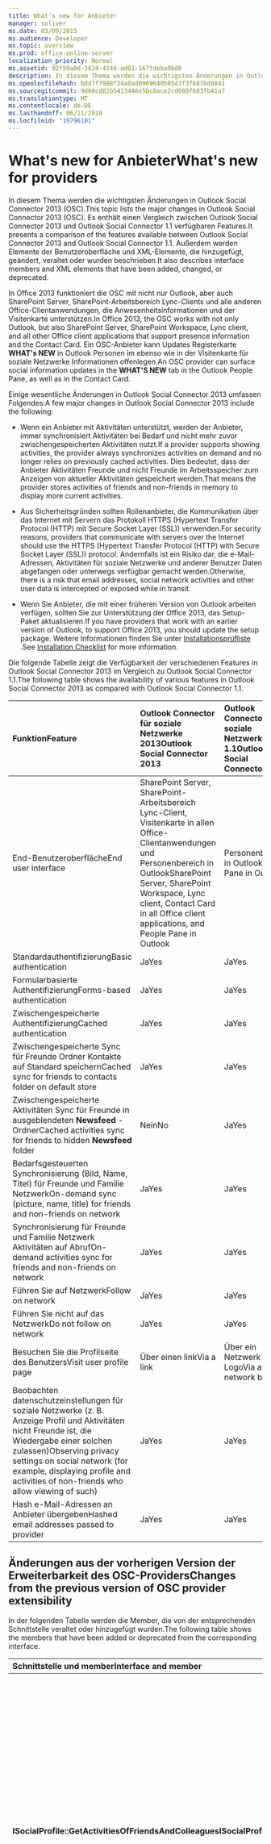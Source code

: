 ```yaml
---
title: What's new for Anbieter
manager: soliver
ms.date: 03/09/2015
ms.audience: Developer
ms.topic: overview
ms.prod: office-online-server
localization_priority: Normal
ms.assetid: 92f59a0d-3834-424d-ad81-167fdeba9bd0
description: In diesem Thema werden die wichtigsten Änderungen in Outlook Social Connector 2013 (OSC). Es enthält einen Vergleich zwischen Outlook Social Connector 2013 und Outlook Social Connector 1.1 verfügbaren Features.
ms.openlocfilehash: bdd7f7998f34a0ad096964050543f3f687bd0841
ms.sourcegitcommit: 9d60cd82b5413446e5bc8ace2cd689f683fb41a7
ms.translationtype: MT
ms.contentlocale: de-DE
ms.lasthandoff: 06/11/2018
ms.locfileid: "19796101"
---
```

# <a name="whats-new-for-providers"></a><span data-ttu-id="5a6c9-104">What's new for Anbieter</span><span class="sxs-lookup"><span data-stu-id="5a6c9-104">What's new for providers</span></span>

<span data-ttu-id="5a6c9-105">In diesem Thema werden die wichtigsten Änderungen in Outlook Social Connector 2013 (OSC).</span><span class="sxs-lookup"><span data-stu-id="5a6c9-105">This topic lists the major changes in Outlook Social Connector 2013 (OSC).</span></span> <span data-ttu-id="5a6c9-106">Es enthält einen Vergleich zwischen Outlook Social Connector 2013 und Outlook Social Connector 1.1 verfügbaren Features.</span><span class="sxs-lookup"><span data-stu-id="5a6c9-106">It presents a comparison of the features available between Outlook Social Connector 2013 and Outlook Social Connector 1.1.</span></span> <span data-ttu-id="5a6c9-107">Außerdem werden Elemente der Benutzeroberfläche und XML-Elemente, die hinzugefügt, geändert, veraltet oder wurden beschrieben.</span><span class="sxs-lookup"><span data-stu-id="5a6c9-107">It also describes interface members and XML elements that have been added, changed, or deprecated.</span></span> 
  
<span data-ttu-id="5a6c9-108">In Office 2013 funktioniert die OSC mit nicht nur Outlook, aber auch SharePoint Server, SharePoint-Arbeitsbereich Lync-Clients und alle anderen Office-Clientanwendungen, die Anwesenheitsinformationen und der Visitenkarte unterstützen.</span><span class="sxs-lookup"><span data-stu-id="5a6c9-108">In Office 2013, the OSC works with not only Outlook, but also SharePoint Server, SharePoint Workspace, Lync client, and all other Office client applications that support presence information and the Contact Card.</span></span> <span data-ttu-id="5a6c9-109">Ein OSC-Anbieter kann Updates Registerkarte **WHAT's NEW** in Outlook Personen im ebenso wie in der Visitenkarte für soziale Netzwerke Informationen offenlegen.</span><span class="sxs-lookup"><span data-stu-id="5a6c9-109">An OSC provider can surface social information updates in the **WHAT'S NEW** tab in the Outlook People Pane, as well as in the Contact Card.</span></span> 
  
<span data-ttu-id="5a6c9-110">Einige wesentliche Änderungen in Outlook Social Connector 2013 umfassen Folgendes:</span><span class="sxs-lookup"><span data-stu-id="5a6c9-110">A few major changes in Outlook Social Connector 2013 include the following:</span></span> 
  
- <span data-ttu-id="5a6c9-111">Wenn ein Anbieter mit Aktivitäten unterstützt, werden der Anbieter, immer synchronisiert Aktivitäten bei Bedarf und nicht mehr zuvor zwischengespeicherten Aktivitäten nutzt.</span><span class="sxs-lookup"><span data-stu-id="5a6c9-111">If a provider supports showing activities, the provider always synchronizes activities on demand and no longer relies on previously cached activities.</span></span> <span data-ttu-id="5a6c9-112">Dies bedeutet, dass der Anbieter Aktivitäten Freunde und nicht Freunde im Arbeitsspeicher zum Anzeigen von aktueller Aktivitäten gespeichert werden.</span><span class="sxs-lookup"><span data-stu-id="5a6c9-112">That means the provider stores activities of friends and non-friends in memory to display more current activities.</span></span>
    
- <span data-ttu-id="5a6c9-113">Aus Sicherheitsgründen sollten Rollenanbieter, die Kommunikation über das Internet mit Servern das Protokoll HTTPS (Hypertext Transfer Protocol (HTTP) mit Secure Socket Layer (SSL)) verwenden.</span><span class="sxs-lookup"><span data-stu-id="5a6c9-113">For security reasons, providers that communicate with servers over the Internet should use the HTTPS (Hypertext Transfer Protocol (HTTP) with Secure Socket Layer (SSL)) protocol.</span></span> <span data-ttu-id="5a6c9-114">Andernfalls ist ein Risiko dar, die e-Mail-Adressen, Aktivitäten für soziale Netzwerke und anderer Benutzer Daten abgefangen oder unterwegs verfügbar gemacht werden.</span><span class="sxs-lookup"><span data-stu-id="5a6c9-114">Otherwise, there is a risk that email addresses, social network activities and other user data is intercepted or exposed while in transit.</span></span>
    
- <span data-ttu-id="5a6c9-115">Wenn Sie Anbieter, die mit einer früheren Version von Outlook arbeiten verfügen, sollten Sie zur Unterstützung der Office 2013, das Setup-Paket aktualisieren.</span><span class="sxs-lookup"><span data-stu-id="5a6c9-115">If you have providers that work with an earlier version of Outlook, to support Office 2013, you should update the setup package.</span></span> <span data-ttu-id="5a6c9-116">Weitere Informationen finden Sie unter [Installationsprüfliste](installation-checklist.md) .</span><span class="sxs-lookup"><span data-stu-id="5a6c9-116">See [Installation Checklist](installation-checklist.md) for more information.</span></span> 
    
<span data-ttu-id="5a6c9-117">Die folgende Tabelle zeigt die Verfügbarkeit der verschiedenen Features in Outlook Social Connector 2013 im Vergleich zu Outlook Social Connector 1.1.</span><span class="sxs-lookup"><span data-stu-id="5a6c9-117">The following table shows the availability of various features in Outlook Social Connector 2013 as compared with Outlook Social Connector 1.1.</span></span>
  
|<span data-ttu-id="5a6c9-118">**Funktion**</span><span class="sxs-lookup"><span data-stu-id="5a6c9-118">**Feature**</span></span>|<span data-ttu-id="5a6c9-119">**Outlook Connector für soziale Netzwerke 2013**</span><span class="sxs-lookup"><span data-stu-id="5a6c9-119">**Outlook Social Connector 2013**</span></span>|<span data-ttu-id="5a6c9-120">**Outlook Connector für soziale Netzwerke 1.1**</span><span class="sxs-lookup"><span data-stu-id="5a6c9-120">**Outlook Social Connector 1.1**</span></span>|
|:-----|:-----|:-----|
|<span data-ttu-id="5a6c9-121">End-Benutzeroberfläche</span><span class="sxs-lookup"><span data-stu-id="5a6c9-121">End user interface</span></span>  <br/> |<span data-ttu-id="5a6c9-122">SharePoint Server, SharePoint-Arbeitsbereich Lync-Client, Visitenkarte in allen Office-Clientanwendungen und Personenbereich in Outlook</span><span class="sxs-lookup"><span data-stu-id="5a6c9-122">SharePoint Server, SharePoint Workspace, Lync client, Contact Card in all Office client applications, and People Pane in Outlook</span></span>  <br/> |<span data-ttu-id="5a6c9-123">Personenbereich in Outlook</span><span class="sxs-lookup"><span data-stu-id="5a6c9-123">People Pane in Outlook</span></span>  <br/> |
|<span data-ttu-id="5a6c9-124">Standardauthentifizierung</span><span class="sxs-lookup"><span data-stu-id="5a6c9-124">Basic authentication</span></span>  <br/> |<span data-ttu-id="5a6c9-125">Ja</span><span class="sxs-lookup"><span data-stu-id="5a6c9-125">Yes</span></span>  <br/> |<span data-ttu-id="5a6c9-126">Ja</span><span class="sxs-lookup"><span data-stu-id="5a6c9-126">Yes</span></span>  <br/> |
|<span data-ttu-id="5a6c9-127">Formularbasierte Authentifizierung</span><span class="sxs-lookup"><span data-stu-id="5a6c9-127">Forms-based authentication</span></span>  <br/> |<span data-ttu-id="5a6c9-128">Ja</span><span class="sxs-lookup"><span data-stu-id="5a6c9-128">Yes</span></span>  <br/> |<span data-ttu-id="5a6c9-129">Ja</span><span class="sxs-lookup"><span data-stu-id="5a6c9-129">Yes</span></span>  <br/> |
|<span data-ttu-id="5a6c9-130">Zwischengespeicherte Authentifizierung</span><span class="sxs-lookup"><span data-stu-id="5a6c9-130">Cached authentication</span></span>  <br/> |<span data-ttu-id="5a6c9-131">Ja</span><span class="sxs-lookup"><span data-stu-id="5a6c9-131">Yes</span></span>  <br/> |<span data-ttu-id="5a6c9-132">Ja</span><span class="sxs-lookup"><span data-stu-id="5a6c9-132">Yes</span></span>  <br/> |
|<span data-ttu-id="5a6c9-133">Zwischengespeicherte Sync für Freunde Ordner Kontakte auf Standard speichern</span><span class="sxs-lookup"><span data-stu-id="5a6c9-133">Cached sync for friends to contacts folder on default store</span></span>  <br/> |<span data-ttu-id="5a6c9-134">Ja</span><span class="sxs-lookup"><span data-stu-id="5a6c9-134">Yes</span></span>  <br/> |<span data-ttu-id="5a6c9-135">Ja</span><span class="sxs-lookup"><span data-stu-id="5a6c9-135">Yes</span></span>  <br/> |
|<span data-ttu-id="5a6c9-136">Zwischengespeicherte Aktivitäten Sync für Freunde in ausgeblendeten **Newsfeed** -Ordner</span><span class="sxs-lookup"><span data-stu-id="5a6c9-136">Cached activities sync for friends to hidden **Newsfeed** folder</span></span>  <br/> |<span data-ttu-id="5a6c9-137">Nein</span><span class="sxs-lookup"><span data-stu-id="5a6c9-137">No</span></span>  <br/> |<span data-ttu-id="5a6c9-138">Ja</span><span class="sxs-lookup"><span data-stu-id="5a6c9-138">Yes</span></span>  <br/> |
|<span data-ttu-id="5a6c9-139">Bedarfsgesteuerten Synchronisierung (Bild, Name, Titel) für Freunde und Familie Netzwerk</span><span class="sxs-lookup"><span data-stu-id="5a6c9-139">On-demand sync (picture, name, title) for friends and non-friends on network</span></span>  <br/> |<span data-ttu-id="5a6c9-140">Ja</span><span class="sxs-lookup"><span data-stu-id="5a6c9-140">Yes</span></span>  <br/> |<span data-ttu-id="5a6c9-141">Ja</span><span class="sxs-lookup"><span data-stu-id="5a6c9-141">Yes</span></span>  <br/> |
|<span data-ttu-id="5a6c9-142">Synchronisierung für Freunde und Familie Netzwerk Aktivitäten auf Abruf</span><span class="sxs-lookup"><span data-stu-id="5a6c9-142">On-demand activities sync for friends and non-friends on network</span></span>  <br/> |<span data-ttu-id="5a6c9-143">Ja</span><span class="sxs-lookup"><span data-stu-id="5a6c9-143">Yes</span></span>  <br/> |<span data-ttu-id="5a6c9-144">Ja</span><span class="sxs-lookup"><span data-stu-id="5a6c9-144">Yes</span></span>  <br/> |
|<span data-ttu-id="5a6c9-145">Führen Sie auf Netzwerk</span><span class="sxs-lookup"><span data-stu-id="5a6c9-145">Follow on network</span></span>  <br/> |<span data-ttu-id="5a6c9-146">Ja</span><span class="sxs-lookup"><span data-stu-id="5a6c9-146">Yes</span></span>  <br/> |<span data-ttu-id="5a6c9-147">Ja</span><span class="sxs-lookup"><span data-stu-id="5a6c9-147">Yes</span></span>  <br/> |
|<span data-ttu-id="5a6c9-148">Führen Sie nicht auf das Netzwerk</span><span class="sxs-lookup"><span data-stu-id="5a6c9-148">Do not follow on network</span></span>  <br/> |<span data-ttu-id="5a6c9-149">Ja</span><span class="sxs-lookup"><span data-stu-id="5a6c9-149">Yes</span></span>  <br/> |<span data-ttu-id="5a6c9-150">Ja</span><span class="sxs-lookup"><span data-stu-id="5a6c9-150">Yes</span></span>  <br/> |
|<span data-ttu-id="5a6c9-151">Besuchen Sie die Profilseite des Benutzers</span><span class="sxs-lookup"><span data-stu-id="5a6c9-151">Visit user profile page</span></span>  <br/> |<span data-ttu-id="5a6c9-152">Über einen link</span><span class="sxs-lookup"><span data-stu-id="5a6c9-152">Via a link</span></span>  <br/> |<span data-ttu-id="5a6c9-153">Über ein Netzwerk-Logo</span><span class="sxs-lookup"><span data-stu-id="5a6c9-153">Via a network badge</span></span>  <br/> |
|<span data-ttu-id="5a6c9-154">Beobachten datenschutzeinstellungen für soziale Netzwerke (z. B. Anzeige Profil und Aktivitäten nicht Freunde ist, die Wiedergabe einer solchen zulassen)</span><span class="sxs-lookup"><span data-stu-id="5a6c9-154">Observing privacy settings on social network (for example, displaying profile and activities of non-friends who allow viewing of such)</span></span>  <br/> |<span data-ttu-id="5a6c9-155">Ja</span><span class="sxs-lookup"><span data-stu-id="5a6c9-155">Yes</span></span>  <br/> |<span data-ttu-id="5a6c9-156">Ja</span><span class="sxs-lookup"><span data-stu-id="5a6c9-156">Yes</span></span>  <br/> |
|<span data-ttu-id="5a6c9-157">Hash e-Mail-Adressen an Anbieter übergeben</span><span class="sxs-lookup"><span data-stu-id="5a6c9-157">Hashed email addresses passed to provider</span></span>  <br/> |<span data-ttu-id="5a6c9-158">Ja</span><span class="sxs-lookup"><span data-stu-id="5a6c9-158">Yes</span></span>  <br/> |<span data-ttu-id="5a6c9-159">Ja</span><span class="sxs-lookup"><span data-stu-id="5a6c9-159">Yes</span></span>  <br/> |

<span data-ttu-id="5a6c9-160"><a name="OlSocialConnector_Changes"> </a></span><span class="sxs-lookup"><span data-stu-id="5a6c9-160"></span></span>

## <a name="changes-from-the-previous-version-of-osc-provider-extensibility"></a><span data-ttu-id="5a6c9-161">Änderungen aus der vorherigen Version der Erweiterbarkeit des OSC-Providers</span><span class="sxs-lookup"><span data-stu-id="5a6c9-161">Changes from the previous version of OSC provider extensibility</span></span>

<span data-ttu-id="5a6c9-162">In der folgenden Tabelle werden die Member, die von der entsprechenden Schnittstelle veraltet oder hinzugefügt wurden.</span><span class="sxs-lookup"><span data-stu-id="5a6c9-162">The following table shows the members that have been added or deprecated from the corresponding interface.</span></span>
  
|<span data-ttu-id="5a6c9-163">**Schnittstelle und member**</span><span class="sxs-lookup"><span data-stu-id="5a6c9-163">**Interface and member**</span></span>|<span data-ttu-id="5a6c9-164">**Kommentar**</span><span class="sxs-lookup"><span data-stu-id="5a6c9-164">**Comment**</span></span>|
|:-----|:-----|
|<span data-ttu-id="5a6c9-165">**ISocialProfile::GetActivitiesOfFriendsAndColleagues**</span><span class="sxs-lookup"><span data-stu-id="5a6c9-165">**ISocialProfile::GetActivitiesOfFriendsAndColleagues**</span></span> <br/> |<span data-ttu-id="5a6c9-166">In Outlook Connector für soziale Netzwerke 2013 veraltet.</span><span class="sxs-lookup"><span data-stu-id="5a6c9-166">Deprecated in Outlook Social Connector 2013.</span></span> <span data-ttu-id="5a6c9-167">Beachten Sie, dass **ISocialSession::GetActivities** auch seit Outlook Social Connector 1.1 veraltet ist.</span><span class="sxs-lookup"><span data-stu-id="5a6c9-167">Note that **ISocialSession::GetActivities** has also been deprecated since Outlook Social Connector 1.1.</span></span>  <br/> <span data-ttu-id="5a6c9-168">Zum Synchronisieren von Aktivitätsfeeds, sollten Sie die Methode [ISocialSession2::GetActivitiesEx](isocialsession2-getactivitiesex.md) implementieren.</span><span class="sxs-lookup"><span data-stu-id="5a6c9-168">To synchronize activity feeds, you should implement the [ISocialSession2::GetActivitiesEx](isocialsession2-getactivitiesex.md) method.</span></span> <span data-ttu-id="5a6c9-169">Legen Sie **DynamicActivitiesLookupEx** als **true**die OSC **ISocialSession2::GetActivitiesEx** stattdessen aufzurufen aufgefordert wird.</span><span class="sxs-lookup"><span data-stu-id="5a6c9-169">Set **dynamicActivitiesLookupEx** as **true**, which will prompt the OSC to call **ISocialSession2::GetActivitiesEx** instead.</span></span>  <br/> |
   
<span data-ttu-id="5a6c9-170">Die folgende Tabelle enthält die Schemaelemente, die geändert wurden.</span><span class="sxs-lookup"><span data-stu-id="5a6c9-170">The following table shows the schema elements that have changed.</span></span>
  
|<span data-ttu-id="5a6c9-171">**Schemaelement**</span><span class="sxs-lookup"><span data-stu-id="5a6c9-171">**Schema element**</span></span>|<span data-ttu-id="5a6c9-172">**Kommentar**</span><span class="sxs-lookup"><span data-stu-id="5a6c9-172">**Comment**</span></span>|
|:-----|:-----|
|<span data-ttu-id="5a6c9-173">**Funktionen**</span><span class="sxs-lookup"><span data-stu-id="5a6c9-173">**capabilities**</span></span> <br/> |<span data-ttu-id="5a6c9-174">In Outlook Social Connector 2013 hinzugefügt: **AllowChangesToAutoConfigure** -Element.</span><span class="sxs-lookup"><span data-stu-id="5a6c9-174">Added in Outlook Social Connector 2013: **allowChangesToAutoConfigure** element.</span></span>  <br/> <span data-ttu-id="5a6c9-175">Veraltet in Outlook Social Connector 2013: **CacheActivities** -Element.</span><span class="sxs-lookup"><span data-stu-id="5a6c9-175">Deprecated in Outlook Social Connector 2013: **cacheActivities** element.</span></span>  <br/> |
|<span data-ttu-id="5a6c9-176">**Person**</span><span class="sxs-lookup"><span data-stu-id="5a6c9-176">**person**</span></span> <br/> |<span data-ttu-id="5a6c9-177">In Outlook Social Connector 2013 hinzugefügt: **Askmeabout**, **BusinessAddress**, **BusinessCity**, **BusinessCountryOrRegion**, **BusinessState**, **BusinessZip**, **Branchen**, **Interessen**, ** Speicherort**, **OtherAddress**, **OtherCity**, **OtherCountryOrRegion**, **OtherState**, **OtherZip**, **Fähigkeiten**, **Schulen**und **Website** -Elemente.</span><span class="sxs-lookup"><span data-stu-id="5a6c9-177">Added in Outlook Social Connector 2013: **askmeabout**, **businessAddress**, **businessCity**, **businessCountryOrRegion**, **businessState**, **businessZip**, **industries**, **interests**, **location**, **otherAddress**, **otherCity**, **otherCountryOrRegion**, **otherState**, **otherZip**, **skills**, **schools**, and **website** elements.</span></span>  <br/> |
   
## <a name="see-also"></a><span data-ttu-id="5a6c9-178">Siehe auch</span><span class="sxs-lookup"><span data-stu-id="5a6c9-178">See also</span></span>

- [<span data-ttu-id="5a6c9-179">XML-Code für Funktionen</span><span class="sxs-lookup"><span data-stu-id="5a6c9-179">XML for Capabilities</span></span>](xml-for-capabilities.md)
- [<span data-ttu-id="5a6c9-180">XML-Code für Freunde</span><span class="sxs-lookup"><span data-stu-id="5a6c9-180">XML for Friends</span></span>](xml-for-friends.md)
- [<span data-ttu-id="5a6c9-181">Erste Schritte zum Entwickeln eines Outlook Connector Providers für soziale Netzwerke</span><span class="sxs-lookup"><span data-stu-id="5a6c9-181">Getting Started with Developing an Outlook Social Connector Provider</span></span>](getting-started-with-developing-an-outlook-social-connector-provider.md)

